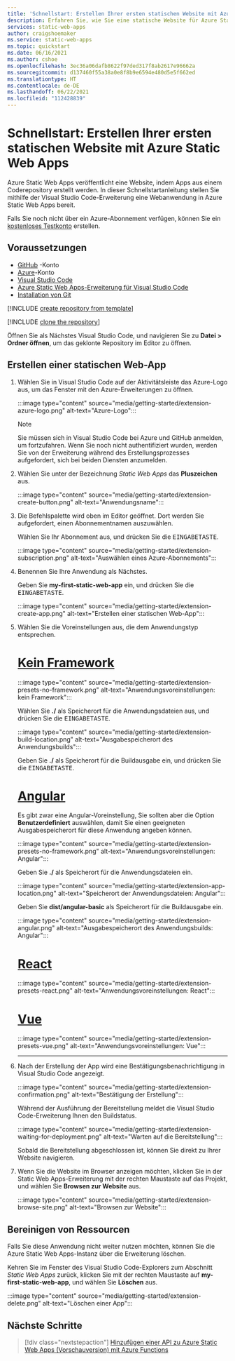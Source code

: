 ```yaml
---
title: 'Schnellstart: Erstellen Ihrer ersten statischen Website mit Azure Static Web Apps'
description: Erfahren Sie, wie Sie eine statische Website für Azure Static Web Apps bereitstellen.
services: static-web-apps
author: craigshoemaker
ms.service: static-web-apps
ms.topic: quickstart
ms.date: 06/16/2021
ms.author: cshoe
ms.openlocfilehash: 3ec36a06dafb8622f97ded317f8ab2617e96662a
ms.sourcegitcommit: d137460f55a38a0e8f8b9e6594e480d5e5f662ed
ms.translationtype: HT
ms.contentlocale: de-DE
ms.lasthandoff: 06/22/2021
ms.locfileid: "112428839"
---
```

# <a name="quickstart-building-your-first-static-site-with-azure-static-web-apps"></a>Schnellstart: Erstellen Ihrer ersten statischen Website mit Azure Static Web Apps

Azure Static Web Apps veröffentlicht eine Website, indem Apps aus einem Coderepository erstellt werden. In dieser Schnellstartanleitung stellen Sie mithilfe der Visual Studio Code-Erweiterung eine Webanwendung in Azure Static Web Apps bereit.

Falls Sie noch nicht über ein Azure-Abonnement verfügen, können Sie ein [kostenloses Testkonto](https://azure.microsoft.com/free) erstellen.

## <a name="prerequisites"></a>Voraussetzungen

- [GitHub](https://github.com) -Konto
- [Azure](https://portal.azure.com)-Konto
- [Visual Studio Code](https://code.visualstudio.com)
- [Azure Static Web Apps-Erweiterung für Visual Studio Code](https://marketplace.visualstudio.com/items?itemName=ms-azuretools.vscode-azurestaticwebapps)
- [Installation von Git](https://www.git-scm.com/downloads)

[!INCLUDE [create repository from template](../../includes/static-web-apps-get-started-create-repo.md)]

[!INCLUDE [clone the repository](../../includes/static-web-apps-get-started-clone-repo.md)]

Öffnen Sie als Nächstes Visual Studio Code, und navigieren Sie zu **Datei > Ordner öffnen**, um das geklonte Repository im Editor zu öffnen.

## <a name="create-a-static-web-app"></a>Erstellen einer statischen Web-App

1. Wählen Sie in Visual Studio Code auf der Aktivitätsleiste das Azure-Logo aus, um das Fenster mit den Azure-Erweiterungen zu öffnen.

    :::image type="content" source="media/getting-started/extension-azure-logo.png" alt-text="Azure-Logo":::

    > [!NOTE]
    > Sie müssen sich in Visual Studio Code bei Azure und GitHub anmelden, um fortzufahren. Wenn Sie noch nicht authentifiziert wurden, werden Sie von der Erweiterung während des Erstellungsprozesses aufgefordert, sich bei beiden Diensten anzumelden.

1. Wählen Sie unter der Bezeichnung _Static Web Apps_ das **Pluszeichen** aus.

    :::image type="content" source="media/getting-started/extension-create-button.png" alt-text="Anwendungsname":::

1. Die Befehlspalette wird oben im Editor geöffnet. Dort werden Sie aufgefordert, einen Abonnementnamen auszuwählen.

    Wählen Sie Ihr Abonnement aus, und drücken Sie die <kbd>EINGABETASTE</kbd>.

    :::image type="content" source="media/getting-started/extension-subscription.png" alt-text="Auswählen eines Azure-Abonnements":::

1. Benennen Sie Ihre Anwendung als Nächstes.

    Geben Sie **my-first-static-web-app** ein, und drücken Sie die <kbd>EINGABETASTE</kbd>.

    :::image type="content" source="media/getting-started/extension-create-app.png" alt-text="Erstellen einer statischen Web-App":::

1. Wählen Sie die Voreinstellungen aus, die dem Anwendungstyp entsprechen.

    # <a name="no-framework"></a>[Kein Framework](#tab/vanilla-javascript)

    :::image type="content" source="media/getting-started/extension-presets-no-framework.png" alt-text="Anwendungsvoreinstellungen: kein Framework":::

    Wählen Sie **./** als Speicherort für die Anwendungsdateien aus, und drücken Sie die <kbd>EINGABETASTE</kbd>.

    :::image type="content" source="media/getting-started/extension-build-location.png" alt-text="Ausgabespeicherort des Anwendungsbuilds":::

    Geben Sie **./** als Speicherort für die Buildausgabe ein, und drücken Sie die <kbd>EINGABETASTE</kbd>.

    # <a name="angular"></a>[Angular](#tab/angular)

    Es gibt zwar eine Angular-Voreinstellung, Sie sollten aber die Option **Benutzerdefiniert** auswählen, damit Sie einen geeigneten Ausgabespeicherort für diese Anwendung angeben können.

    :::image type="content" source="media/getting-started/extension-presets-no-framework.png" alt-text="Anwendungsvoreinstellungen: Angular":::

    Geben Sie **./** als Speicherort für die Anwendungsdateien ein.

    :::image type="content" source="media/getting-started/extension-app-location.png" alt-text="Speicherort der Anwendungsdateien: Angular":::

    Geben Sie **dist/angular-basic** als Speicherort für die Buildausgabe ein.

    :::image type="content" source="media/getting-started/extension-angular.png" alt-text="Ausgabespeicherort des Anwendungsbuilds: Angular":::

    # <a name="react"></a>[React](#tab/react)

    :::image type="content" source="media/getting-started/extension-presets-react.png" alt-text="Anwendungsvoreinstellungen: React":::

    # <a name="vue"></a>[Vue](#tab/vue)

    :::image type="content" source="media/getting-started/extension-presets-vue.png" alt-text="Anwendungsvoreinstellungen: Vue":::

    ---

1. Nach der Erstellung der App wird eine Bestätigungsbenachrichtigung in Visual Studio Code angezeigt.

    :::image type="content" source="media/getting-started/extension-confirmation.png" alt-text="Bestätigung der Erstellung":::

    Während der Ausführung der Bereitstellung meldet die Visual Studio Code-Erweiterung Ihnen den Buildstatus.

    :::image type="content" source="media/getting-started/extension-waiting-for-deployment.png" alt-text="Warten auf die Bereitstellung":::

    Sobald die Bereitstellung abgeschlossen ist, können Sie direkt zu Ihrer Website navigieren.

1. Wenn Sie die Website im Browser anzeigen möchten, klicken Sie in der Static Web Apps-Erweiterung mit der rechten Maustaste auf das Projekt, und wählen Sie **Browsen zur Website** aus.

    :::image type="content" source="media/getting-started/extension-browse-site.png" alt-text="Browsen zur Website":::

## <a name="clean-up-resources"></a>Bereinigen von Ressourcen

Falls Sie diese Anwendung nicht weiter nutzen möchten, können Sie die Azure Static Web Apps-Instanz über die Erweiterung löschen.

Kehren Sie im Fenster des Visual Studio Code-Explorers zum Abschnitt _Static Web Apps_ zurück, klicken Sie mit der rechten Maustaste auf **my-first-static-web-app**, und wählen Sie **Löschen** aus.

:::image type="content" source="media/getting-started/extension-delete.png" alt-text="Löschen einer App":::

## <a name="next-steps"></a>Nächste Schritte

> [!div class="nextstepaction"]
> [Hinzufügen einer API zu Azure Static Web Apps (Vorschauversion) mit Azure Functions](add-api.md)

